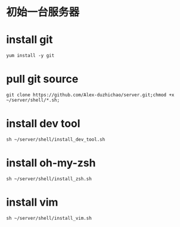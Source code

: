 初始一台服务器 
==============  

# install git 
   	yum install -y git

# pull git source 
	git clone https://github.com/Alex-duzhichao/server.git;chmod +x ~/server/shell/*.sh;

# install dev tool 
	sh ~/server/shell/install_dev_tool.sh

# install oh-my-zsh 
	sh ~/server/shell/install_zsh.sh



# install vim
	sh ~/server/shell/install_vim.sh